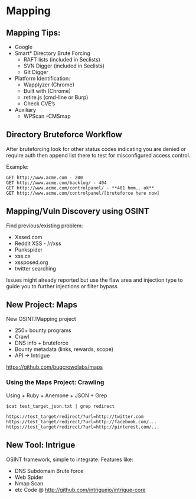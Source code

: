 # Mapping

## Mapping Tips:
- Google
- Smart* Directory Brute Forcing
  - RAFT lists (included in Seclists)
  - SVN Digger (included in Seclists)
  -  Git Digger
- Platform Identification:
  - Wapplyzer (Chrome)
  - Built with (Chrome)
  - retire.js (cmd-line or Burp)
  - Check CVE’s
- Auxiliary
  - WPScan
  -CMSmap

## Directory Bruteforce Workflow
After bruteforcing look for other status codes indicating you are denied or require auth then append list there to test for misconfigured access control.

Example:

````
GET http://www.acme.com - 200
GET http://www.acme.com/backlog/ - 404
GET http://www.acme.com/controlpanel/ - **401 hmm.. ok**
GET http://www.acme.com/controlpanel/[bruteforce here now]
````

## Mapping/Vuln Discovery using OSINT
Find previous/existing problem:
- Xssed.com
- Reddit XSS - /r/xss
- Punkspider
- xss.cx
- xssposed.org
- twitter searching

Issues might already reported but use the flaw area and injection type to guide you to further injections or filter bypass

## New Project: Maps
New OSINT/Mapping project
- 250+ bounty programs
- Crawl
- DNS info + bruteforce
- Bounty metadata (links, rewards, scope)
- API -> Intrigue

https://github.com/bugcrowdlabs/maps

### Using the Maps Project: Crawling
Using + Ruby + Anemone + JSON + Grep

````
$cat test_target_json.txt | grep redirect

https://test_target/redirect/?url=http://twitter.com
https://test_target/redirect/?url=http://facebook.com/...
https://test_target/redirect/?url=http://pinterest.com/...
````


## New Tool: Intrigue
OSINT framework, simple to integrate. Features like:
- DNS Subdomain Brute force
- Web Spider
- Nmap Scan
- etc
Code @ http://github.com/intrigueio/intrigue-core

